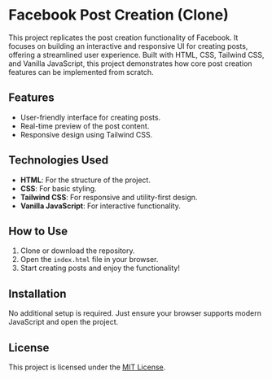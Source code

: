 # Facebook Post Creation (Clone)

This project replicates the post creation functionality of Facebook. It focuses on building an interactive and responsive UI for creating posts, offering a streamlined user experience. Built with HTML, CSS, Tailwind CSS, and Vanilla JavaScript, this project demonstrates how core post creation features can be implemented from scratch.

## Features
- User-friendly interface for creating posts.
- Real-time preview of the post content.
- Responsive design using Tailwind CSS.

## Technologies Used
- **HTML**: For the structure of the project.
- **CSS**: For basic styling.
- **Tailwind CSS**: For responsive and utility-first design.
- **Vanilla JavaScript**: For interactive functionality.

## How to Use
1. Clone or download the repository.
2. Open the `index.html` file in your browser.
3. Start creating posts and enjoy the functionality!

## Installation
No additional setup is required. Just ensure your browser supports modern JavaScript and open the project.

## License
This project is licensed under the [MIT License](https://github.com/RIR360/Facebook-post-creation/blob/master/LICENSE).

